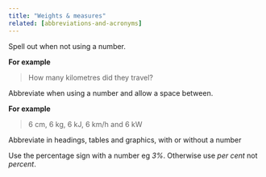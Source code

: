 ```yaml
---
title: "Weights & measures"
related: [abbreviations-and-acronyms]
---
```


Spell out when not using a number.

**For example**

> How many kilometres did they travel?

Abbreviate when using a number and allow a space between.

**For example**

> 6 cm, 6 kg, 6 kJ, 6 km/h and 6 kW

Abbreviate in headings, tables and graphics, with or without a number

Use the percentage sign with a number eg *3%*. Otherwise use *per cent* not *percent*.
